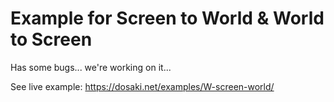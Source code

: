 # Example for Screen to World & World to Screen

Has some bugs... we're working on it...

See live example: https://dosaki.net/examples/W-screen-world/
